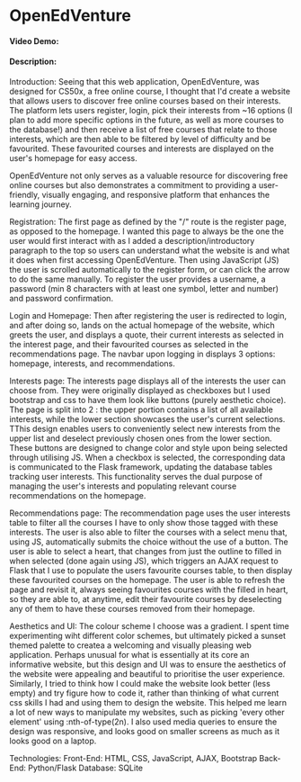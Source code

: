 # OpenEdVenture
#### Video Demo:  <URL HERE>
#### Description:


Introduction:
Seeing that this web application, OpenEdVenture, was designed for CS50x, a free online course, I thought that I'd create a website that allows users to discover free online courses based on their interests. The platform lets users register, login, pick their interests from ~16 options (I plan to add more specific options in the future, as well as more courses to the database!) and then receive
a list of free courses that relate to those interests, which are then able to be filtered by level of difficulty and be favourited. These favourited courses and  interests are displayed on the user's homepage for easy access.

OpenEdVenture not only serves as a valuable resource for discovering free online courses but also demonstrates a commitment to providing a user-friendly, visually engaging, and responsive platform that enhances the learning journey.


Registration:
The first page as defined by the "/" route is the register page, as opposed to the homepage. I wanted this page to always be the one the user would first interact with as I added a description/introductory paragraph to the top so users can understand what the website is and what it does when first accessing OpenEdVenture. Then using JavaScript (JS) the user is scrolled automatically to the register form, or can click the arrow to do the same manually. To register the user provides a username, a password (min 8 characters with at least one symbol, letter and number) and password confirmation.


Login and Homepage:
Then after registering the user is redirected to login, and after doing so, lands on the actual homepage of the website, which greets the user, and displays a quote, their current interests as selected in the interest page, and their favourited courses as selected in the recommendations page. The navbar upon logging in displays 3 options: homepage, interests, and recommendations.


Interests page:
The interests page displays all of the interests the user can choose from. They were originally displayed as checkboxes but I used bootstrap and css to have them look like buttons (purely aesthetic choice). The page is split into 2 : the upper portion contains a list of all available interests, while the lower section showcases the user's current selections. TThis design enables users to conveniently select new interests from the upper list and deselect previously chosen ones from the lower section. These buttons are designed to change color and style upon being selected through utilising JS. When a checkbox is selected, the corresponding data is communicated to the Flask framework, updating the database tables tracking user interests. This functionality serves the dual purpose of managing the user's interests and populating relevant course recommendations on the homepage.


Recommendations page:
The recommendation page uses the user interests table to filter all the courses I have to only show those tagged with these interests. The user is also able to filter the courses with a select menu that, using JS, automatically submits the choice without the use of a button. The user is able to select a heart, that changes from just the outline to filled in when selected (done again using JS), which triggers an AJAX request to Flask that I use to populate the users favourite courses table, to then display these favourited courses on the homepage. The user is able to refresh the page and revisit it, always seeing favourites courses with the filled in heart, so they are able to, at anytime, edit their favourite courses by deselecting any of them to have these courses removed from their homepage.


Aesthetics and UI:
The colour scheme I choose was a gradient. I spent time experimenting wiht different color schemes, but ultimately picked a sunset themed palette to createa a welcoming and visually pleasing web application. Perhaps unusual for what is essentially at its core an informative website, but this design and UI was to ensure the aesthetics of the website were appealing and beautiful to prioritise the user experience. Similarly, I tried to think how I could make the website look better (less empty) and try figure how to code it, rather than thinking of what current css skills I had and using them to design the website. This helped me learn a lot of new ways to manipulate my websites, such as picking 'every other element' using :nth-of-type(2n). I also used media queries to ensure the design was responsive, and looks good on smaller screens as much as it looks good on a laptop.


Technologies:
Front-End: HTML, CSS, JavaScript, AJAX, Bootstrap
Back-End: Python/Flask
Database: SQLite
